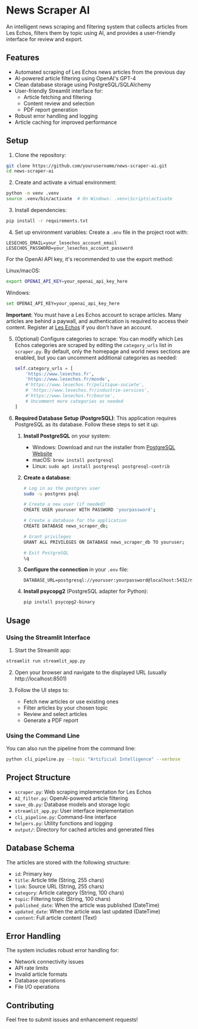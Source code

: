 # News Scraper AI

An intelligent news scraping and filtering system that collects articles from Les Echos, filters them by topic using AI, and provides a user-friendly interface for review and export.

## Features

- Automated scraping of Les Echos news articles from the previous day
- AI-powered article filtering using OpenAI's GPT-4
- Clean database storage using PostgreSQL/SQLAlchemy
- User-friendly Streamlit interface for:
  - Article fetching and filtering
  - Content review and selection
  - PDF report generation
- Robust error handling and logging
- Article caching for improved performance

## Setup

1. Clone the repository:
```bash
git clone https://github.com/yourusername/news-scraper-ai.git
cd news-scraper-ai
```

2. Create and activate a virtual environment:
```bash
python -m venv .venv
source .venv/bin/activate  # On Windows: .venv\Scripts\activate
```

3. Install dependencies:
```bash
pip install -r requirements.txt
```

4. Set up environment variables:
Create a `.env` file in the project root with:
```
LESECHOS_EMAIL=your_lesechos_account_email
LESECHOS_PASSWORD=your_lesechos_account_password
```

For the OpenAI API key, it's recommended to use the export method:

Linux/macOS:
```bash
export OPENAI_API_KEY=your_openai_api_key_here
```

Windows:
```bash
set OPENAI_API_KEY=your_openai_api_key_here
```

   **Important**: You must have a Les Echos account to scrape articles. Many articles are behind a paywall, and authentication is required to access their content. Register at [Les Echos](https://www.lesechos.fr/signup) if you don't have an account.

5. (Optional) Configure categories to scrape:
   You can modify which Les Echos categories are scraped by editing the `category_urls` list in `scraper.py`. 
   By default, only the homepage and world news sections are enabled, but you can uncomment additional categories 
   as needed:
   ```python
   self.category_urls = [
       'https://www.lesechos.fr',
       'https://www.lesechos.fr/monde',
       #'https://www.lesechos.fr/politique-societe',
       # 'https://www.lesechos.fr/industrie-services',
       #'https://www.lesechos.fr/bourse',
       # Uncomment more categories as needed
   ]
   ```

6. **Required Database Setup (PostgreSQL)**:
   This application requires PostgreSQL as its database. Follow these steps to set it up:

   1. **Install PostgreSQL** on your system:
      - Windows: Download and run the installer from [PostgreSQL Website](https://www.postgresql.org/download/windows/)
      - macOS: `brew install postgresql`
      - Linux: `sudo apt install postgresql postgresql-contrib`

   2. **Create a database**:
      ```bash
      # Log in as the postgres user
      sudo -u postgres psql

      # Create a new user (if needed)
      CREATE USER youruser WITH PASSWORD 'yourpassword';

      # Create a database for the application
      CREATE DATABASE news_scraper_db;

      # Grant privileges
      GRANT ALL PRIVILEGES ON DATABASE news_scraper_db TO youruser;

      # Exit PostgreSQL
      \q
      ```

   3. **Configure the connection** in your `.env` file:
      ```
      DATABASE_URL=postgresql://youruser:yourpassword@localhost:5432/news_scraper_db
      ```

   4. **Install psycopg2** (PostgreSQL adapter for Python):
      ```bash
      pip install psycopg2-binary
      ```

## Usage

### Using the Streamlit Interface

1. Start the Streamlit app:
```bash
streamlit run streamlit_app.py
```

2. Open your browser and navigate to the displayed URL (usually http://localhost:8501)

3. Follow the UI steps to:
   - Fetch new articles or use existing ones
   - Filter articles by your chosen topic
   - Review and select articles
   - Generate a PDF report

### Using the Command Line

You can also run the pipeline from the command line:

```bash
python cli_pipeline.py --topic "Artificial Intelligence" --verbose
```

## Project Structure

- `scraper.py`: Web scraping implementation for Les Echos
- `AI_filter.py`: OpenAI-powered article filtering
- `save_db.py`: Database models and storage logic
- `streamlit_app.py`: User interface implementation
- `cli_pipeline.py`: Command-line interface
- `helpers.py`: Utility functions and logging
- `output/`: Directory for cached articles and generated files

## Database Schema

The articles are stored with the following structure:

- `id`: Primary key
- `title`: Article title (String, 255 chars)
- `link`: Source URL (String, 255 chars)
- `category`: Article category (String, 100 chars)
- `topic`: Filtering topic (String, 100 chars)
- `published_date`: When the article was published (DateTime)
- `updated_date`: When the article was last updated (DateTime)
- `content`: Full article content (Text)

## Error Handling

The system includes robust error handling for:
- Network connectivity issues
- API rate limits
- Invalid article formats
- Database operations
- File I/O operations

## Contributing

Feel free to submit issues and enhancement requests!

